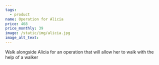 ```yaml
---
tags:
  - product
name: Operation for Alicia
price: 468
price_monthly: 39
image: /static/img/alicia.jpg
image_alt_text:
---
```


Walk alongside Alicia for an operation that will allow her to walk with the help of a walker
